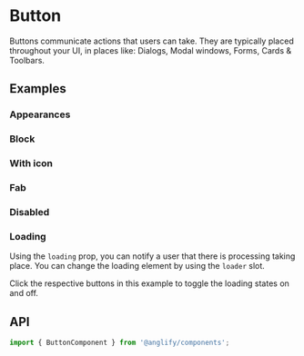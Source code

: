 # Button

<app-references 
issues="https://github.com/valentingavran/anglify/labels/component%3A%20Button"
material-design="https://material.io/components/buttons"
bundle-size="https://bundlephobia.com/package/@anglify/components@latest"
w3c="https://www.w3.org/WAI/ARIA/apg/patterns/button/"/>

Buttons communicate actions that users can take. They are typically placed throughout your UI, in places like: Dialogs, Modal windows,
Forms, Cards & Toolbars.

## Examples

### Appearances

<app-code-example component="button" example="appearances"></app-code-example>

### Block

<app-code-example component="button" example="block"></app-code-example>

### With icon

<app-code-example component="button" example="with-icon"></app-code-example>

### Fab

<app-code-example component="button" example="fab"></app-code-example>

### Disabled

<app-code-example component="button" example="disabled"></app-code-example>

### Loading

Using the `loading` prop, you can notify a user that there is processing taking place. You can change the loading element by using the `loader` slot.

Click the respective buttons in this example to toggle the loading states on and off.
<app-code-example component="button" example="loading"></app-code-example>

## API

```typescript
import { ButtonComponent } from '@anglify/components';
```

<app-inputs-table components="ButtonComponent"></app-inputs-table>

<app-styling-table component="button"></app-styling-table>

